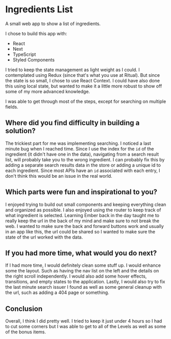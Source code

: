 # Ingredients List

A small web app to show a list of ingredients.

I chose to build this app with:

- React
- Next
- TypeScript
- Styled Components

I tried to keep the state management as light weight as I could. I contemplated using Redux (since that's what you use at Ritual). But since the state is so small, I chose to use React Context. I could have also done this using local state, but wanted to make it a little more robust to show off some of my more advanced knowledge.

I was able to get through most of the steps, except for searching on multiple fields.

## Where did you find difficulty in building a solution?

The trickiest part for me was implementing searching. I noticed a last minute bug when I reached time. Since I use the index for the `id` of the ingredient (it didn't have one in the data), navigating from a search result list, will probably take you to the wrong ingredient. I can probably fix this by adding a separate search results data in the store or adding a unique id to each ingredient. Since most APIs have an `id` associated with each entry, I don't think this would be an issue in the real world.

## Which parts were fun and inspirational to you?

I enjoyed trying to build out small components and keeping everything clean and organized as possible. I also enjoyed using the router to keep track of what ingredient is selected. Learning Ember back in the day taught me to really keep the url in the back of my mind and make sure to not break the web. I wanted to make sure the back and forward buttons work and usually in an app like this, the url could be shared so I wanted to make sure the state of the url worked with the data.

## If you had more time, what would you do next?

If I had more time, I would definitely clean some stuff up. I would enhance some the layout. Such as having the nav list on the left and the details on the right scroll independently. I would also add some hover effects, transitions, and empty states to the application. Lastly, I would also try to fix the last minute search issuer I found as well as some general cleanup with the url, such as adding a 404 page or something.

## Conclusion

Overall, I think I did pretty well. I tried to keep it just under 4 hours so I had to cut some corners but I was able to get to all of the Levels as well as some of the bonus items.
